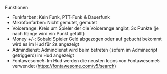 Funktionen:
 - Funkfarben: Kein Funk, PTT-Funk & Dauerfunk
 - Mikrofonfarben: Nicht gemutet, gemutet
 - Voicerange: Kreis um Spieler der die Voicerange angibt, 3x Punkte (je nach Range wird ein Punkt gefüllt)
 - Money +/-: Sobald Spieler Geld abgezogen oder auf gebucht bekommt wird es im Hud für 2s angezeigt
 - Admindienst: Admindienst wird beim betreten (sofern im Adminscript getriggerd) im Hud angezeigt
 - Fontawesome5: Im Hud werden die neusten Icons von Fontawesome5 verwendet (https://fontawesome.com/v5/search)
